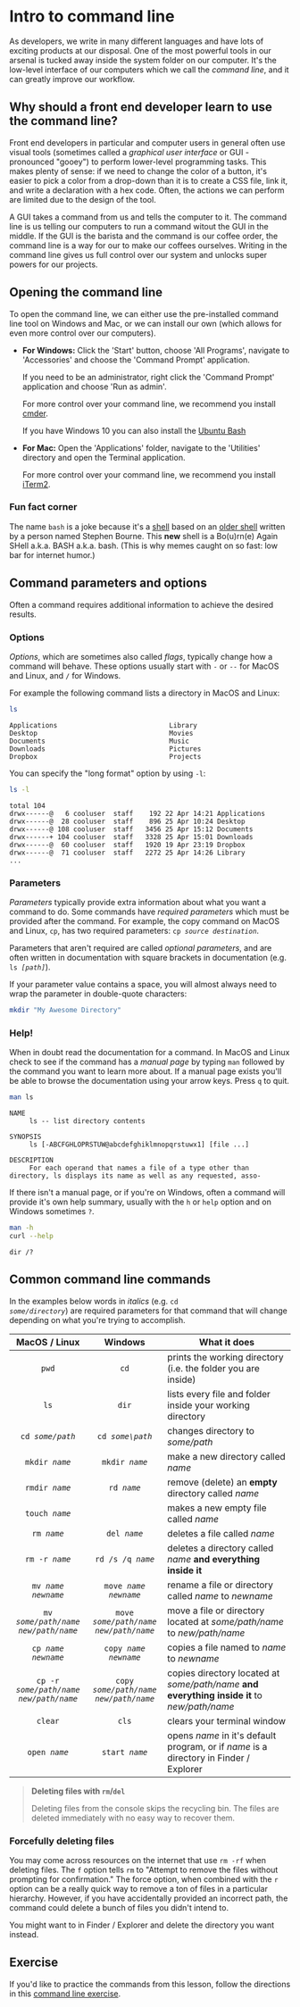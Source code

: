 <!-- Student takeaway -->
<!-- By the end of this lesson, the student should know:
- Various common console commands
-->
# Intro to command line

As developers, we write in many different languages and have lots of exciting products at our disposal. One of the most powerful tools in our arsenal is tucked away inside the system folder on our computer. It's the low-level interface of our computers which we call the _command line_, and it can greatly improve our workflow.

## Why should a front end developer learn to use the command line?

Front end developers in particular and computer users in general often use visual tools (sometimes called a _graphical user interface_ or GUI - pronounced "gooey") to perform lower-level programming tasks. This makes plenty of sense: if we need to change the color of a button, it's easier to pick a color from a drop-down than it is to create a CSS file, link it, and write a declaration with a hex code. Often, the actions we can perform are limited due to the design of the tool. 

A GUI takes a command from us and tells the computer to it. The command line is us telling our computers to run a command witout the GUI in the middle. If the GUI is the barista and the command is our coffee order, the command line is a way for our to make our coffees ourselves. Writing in the command line gives us full control over our system and unlocks super powers for our projects.

## Opening the command line

To open the command line, we can either use the pre-installed command line tool on Windows and Mac, or we can install our own (which allows for even more control over our computers).

* **For Windows:** Click the 'Start' button, choose 'All Programs', navigate to 'Accessories' and choose the 'Command Prompt' application.
    
    If you need to be an administrator, right click the 'Command Prompt' application and choose 'Run as admin'.
    
    For more control over your command line, we recommend you install [cmder](http://cmder.net/).

  If you have Windows 10 you can also install the [Ubuntu Bash](http://www.howtogeek.com/249966/how-to-install-and-use-the-linux-bash-shell-on-windows-10/)

* **For Mac:** Open the 'Applications' folder, navigate to the 'Utilities' directory and open the Terminal application.

    For more control over your command line, we recommend you install [iTerm2](http://iterm2.com/).

### Fun fact corner

The name `bash` is a joke because it's a [shell](https://en.wikipedia.org/wiki/Shell_(computing)) based on an [older shell](https://en.wikipedia.org/wiki/Bourne_shell) written by a person named Stephen Bourne. This **new** shell is a Bo(u)rn(e) Again SHell a.k.a. BASH a.k.a. bash. (This is why memes caught on so fast: low bar for internet humor.)

## Command parameters and options

Often a command requires additional information to achieve the desired results.

### Options

*Options*, which are sometimes also called *flags*, typically change how a 
command will behave. These options usually start with `-` or `--` for MacOS and Linux, and `/` for Windows.

For example the following command lists a directory in MacOS and Linux:

```bash
ls
```
```
Applications                            Library
Desktop                                 Movies
Documents                               Music
Downloads                               Pictures
Dropbox                                 Projects
```

You can specify the "long format" option by using `-l`:
```bash
ls -l 
```

```
total 104
drwx------@   6 cooluser  staff    192 22 Apr 14:21 Applications
drwx------@  28 cooluser  staff    896 25 Apr 10:24 Desktop
drwx------@ 108 cooluser  staff   3456 25 Apr 15:12 Documents
drwx------+ 104 cooluser  staff   3328 25 Apr 15:01 Downloads
drwx------@  60 cooluser  staff   1920 19 Apr 23:19 Dropbox
drwx------@  71 cooluser  staff   2272 25 Apr 14:26 Library
...
```

### Parameters
*Parameters* typically provide extra information about what you want a command 
to do. Some commands have *required parameters* which must be provided after the
command. For example, the copy command on MacOS and Linux, `cp`, has two 
required parameters: <code>cp _source_ _destination_</code>.
 
Parameters that aren't required are called *optional parameters*, and are often
written in documentation with square brackets in documentation (e.g. 
<code>ls _[path]_</code>). 

If your parameter value contains a space, you will almost always need to wrap 
the parameter in double-quote characters:

```bash
mkdir "My Awesome Directory"
```

### Help!
When in doubt read the documentation for a command. In MacOS and Linux check to 
see if the command has a *manual page* by typing `man` followed by the command
you want to learn more about. If a manual page exists you'll be able to browse
the documentation using your arrow keys. Press `q` to quit.

```bash
man ls
``` 
```
NAME
     ls -- list directory contents

SYNOPSIS
     ls [-ABCFGHLOPRSTUW@abcdefghiklmnopqrstuwx1] [file ...]

DESCRIPTION
     For each operand that names a file of a type other than directory, ls displays its name as well as any requested, asso-
```

If there isn't a manual page, or if you're on Windows, often a command will 
provide it's own help summary, usually with the `h` or `help` option and 
on Windows sometimes `?`.

```bash
man -h
curl --help
```
```
dir /?
``` 

## Common command line commands

In the examples below words in _italics_ (e.g. <code>cd _some/directory_</code>) 
are required parameters for that command that will change depending on what 
you're trying to accomplish. 

MacOS / Linux | Windows | What it does
:-----------: | :---: | ---
`pwd` | `cd` | prints the working directory (i.e. the folder you are inside)
`ls` | `dir` | lists every file and folder inside your working directory
<code>cd _some/path_</code> | <code>cd _some\path_</code> | changes directory to _some/path_
<code>mkdir _name_</code> | <code>mkdir _name_</code> | make a new directory called _name_
<code>rmdir _name_</code> | <code>rd _name_</code> | remove (delete) an **empty** directory called _name_
<code>touch _name_</code> | | makes a new empty file called _name_
<code>rm _name_</code> | <code>del _name_</code> | deletes a file called _name_
<code>rm -r _name_</code> | <code>rd /s /q _name_</code> | deletes a directory called _name_ **and everything inside it** 
<code>mv _name_ _newname_</code> | <code>move _name_ _newname_</code> | rename a file or directory called _name_ to _newname_  
<code>mv _some/path/name_ _new/path/name_</code> | <code>move _some/path/name_ _new/path/name_</code> | move a file or directory located at _some/path/name_ to _new/path/name_  
<code>cp _name_ _newname_</code> | <code>copy _name_ _newname_</code> | copies a file named to _name_ to _newname_
<code>cp -r _some/path/name_ _new/path/name_</code> | <code>copy _some/path/name_ _new/path/name_</code> | copies directory located at _some/path/name_ **and everything inside it** to _new/path/name_
`clear` | `cls` | clears your terminal window
<code>open _name_</code> | <code>start _name_</code> | opens _name_ in it's default program, or if _name_ is a directory in Finder / Explorer

> **Deleting files with `rm`/`del`**
>
> Deleting files from the console skips the recycling bin. The files are deleted 
> immediately with no easy way to recover them. 

### Forcefully deleting files

You may come across resources on the internet that use `rm -rf` when deleting 
files. The `f` option tells `rm` to "Attempt to remove the files without 
prompting for confirmation." The force option, when combined with the `r` 
option can be a really quick way to remove a ton of files in a particular 
hierarchy. However, if you have accidentally provided an incorrect path, the 
command could delete a bunch of files you didn't intend to.

You might want to in Finder / Explorer and delete the directory you want 
instead. 

## Exercise
If you'd like to practice the commands from this lesson, follow the directions in this [command line exercise](https://hychalknotes.s3.amazonaws.com/command-line-dolly.md).
